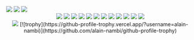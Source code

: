 
<img src="https://github-readme-stats.vercel.app/api?username=alain-nambi&show_icons=true&hide_border=true&count_private=true)](https://github-readme-stats.vercel.app/api?username=alain-nambi&show_icons=true&hide_border=true&count_private=true" />
<img src="https://github-readme-stats.vercel.app/api/top-langs/?username=alain-nambi&layout=compact&hide_border=true&langs_count=10)](https://github-readme-stats.vercel.app/api/top-langs/?username=alain-nambi&layout=compact&hide_border=true&langs_count=10" />
<img src="https://github-readme-streak-stats.herokuapp.com/?user=alain-nambi&hide_border=true)](https://github-readme-streak-stats.herokuapp.com/?user=alain-nambi&hide_border=true" />

<div align="center">
  <img src="https://img.shields.io/badge/Elixir-4B275F?style=for-the-badge&logo=elixir&logoColor=white" />
  <img src="https://img.shields.io/badge/python-3670A0?style=for-the-badge&logo=python&logoColor=ffdd54" />
  <img src="https://img.shields.io/badge/JavaScript-F7DF1E?style=for-the-badge&logo=javascript&logoColor=black" />
  <img src="https://img.shields.io/badge/git-%23F05033.svg?style=for-the-badge&logo=git&logoColor=white" />
  <img src="https://img.shields.io/badge/-cypress-%23E5E5E5?style=for-the-badge&logo=cypress&logoColor=058a5e" />
  <img src="https://img.shields.io/badge/html5-%23E34F26.svg?style=for-the-badge&logo=html5&logoColor=white" />
  <img src="https://img.shields.io/badge/css3-%231572B6.svg?style=for-the-badge&logo=css3&logoColor=white" />
  <img src="https://img.shields.io/badge/mysql-%2300f.svg?style=for-the-badge&logo=mysql&logoColor=white" />
  <img src="https://img.shields.io/badge/PostgreSQL-316192?style=for-the-badge&logo=postgresql&logoColor=white" />
  <img src="https://img.shields.io/badge/Visual%20Studio%20Code-0078d7.svg?style=for-the-badge&logo=visual-studio-code&logoColor=white" />
  <img src="https://img.shields.io/badge/pycharm-143?style=for-the-badge&logo=pycharm&logoColor=black&color=black&labelColor=green" />
  <img src="https://img.shields.io/badge/Ubuntu-E95420?style=for-the-badge&logo=ubuntu&logoColor=white" />
</div>

<div align="center">
  <img src="https://komarev.com/ghpvc/?username=alain-nambi" />
  [![trophy](https://github-profile-trophy.vercel.app/?username=alain-nambi)](https://github.com/alain-nambi/github-profile-trophy)
</div>
